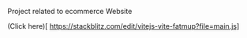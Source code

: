 Project related to ecommerce Website

(Click here)[ https://stackblitz.com/edit/vitejs-vite-fatmup?file=main.js]

